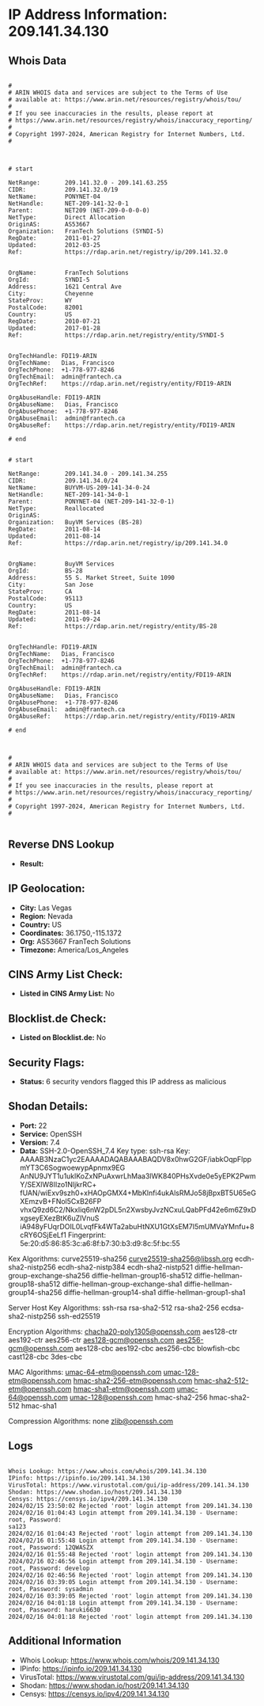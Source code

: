 # IP Address Information: 209.141.34.130

## Whois Data
```

#
# ARIN WHOIS data and services are subject to the Terms of Use
# available at: https://www.arin.net/resources/registry/whois/tou/
#
# If you see inaccuracies in the results, please report at
# https://www.arin.net/resources/registry/whois/inaccuracy_reporting/
#
# Copyright 1997-2024, American Registry for Internet Numbers, Ltd.
#



# start

NetRange:       209.141.32.0 - 209.141.63.255
CIDR:           209.141.32.0/19
NetName:        PONYNET-04
NetHandle:      NET-209-141-32-0-1
Parent:         NET209 (NET-209-0-0-0-0)
NetType:        Direct Allocation
OriginAS:       AS53667
Organization:   FranTech Solutions (SYNDI-5)
RegDate:        2011-01-27
Updated:        2012-03-25
Ref:            https://rdap.arin.net/registry/ip/209.141.32.0


OrgName:        FranTech Solutions
OrgId:          SYNDI-5
Address:        1621 Central Ave
City:           Cheyenne
StateProv:      WY
PostalCode:     82001
Country:        US
RegDate:        2010-07-21
Updated:        2017-01-28
Ref:            https://rdap.arin.net/registry/entity/SYNDI-5


OrgTechHandle: FDI19-ARIN
OrgTechName:   Dias, Francisco 
OrgTechPhone:  +1-778-977-8246 
OrgTechEmail:  admin@frantech.ca
OrgTechRef:    https://rdap.arin.net/registry/entity/FDI19-ARIN

OrgAbuseHandle: FDI19-ARIN
OrgAbuseName:   Dias, Francisco 
OrgAbusePhone:  +1-778-977-8246 
OrgAbuseEmail:  admin@frantech.ca
OrgAbuseRef:    https://rdap.arin.net/registry/entity/FDI19-ARIN

# end


# start

NetRange:       209.141.34.0 - 209.141.34.255
CIDR:           209.141.34.0/24
NetName:        BUYVM-US-209-141-34-0-24
NetHandle:      NET-209-141-34-0-1
Parent:         PONYNET-04 (NET-209-141-32-0-1)
NetType:        Reallocated
OriginAS:       
Organization:   BuyVM Services (BS-28)
RegDate:        2011-08-14
Updated:        2011-08-14
Ref:            https://rdap.arin.net/registry/ip/209.141.34.0


OrgName:        BuyVM Services
OrgId:          BS-28
Address:        55 S. Market Street, Suite 1090
City:           San Jose
StateProv:      CA
PostalCode:     95113
Country:        US
RegDate:        2011-08-14
Updated:        2011-09-24
Ref:            https://rdap.arin.net/registry/entity/BS-28


OrgTechHandle: FDI19-ARIN
OrgTechName:   Dias, Francisco 
OrgTechPhone:  +1-778-977-8246 
OrgTechEmail:  admin@frantech.ca
OrgTechRef:    https://rdap.arin.net/registry/entity/FDI19-ARIN

OrgAbuseHandle: FDI19-ARIN
OrgAbuseName:   Dias, Francisco 
OrgAbusePhone:  +1-778-977-8246 
OrgAbuseEmail:  admin@frantech.ca
OrgAbuseRef:    https://rdap.arin.net/registry/entity/FDI19-ARIN

# end



#
# ARIN WHOIS data and services are subject to the Terms of Use
# available at: https://www.arin.net/resources/registry/whois/tou/
#
# If you see inaccuracies in the results, please report at
# https://www.arin.net/resources/registry/whois/inaccuracy_reporting/
#
# Copyright 1997-2024, American Registry for Internet Numbers, Ltd.
#


```
## Reverse DNS Lookup
- **Result:** 

## IP Geolocation:
- **City:** Las Vegas
- **Region:** Nevada
- **Country:** US
- **Coordinates:** 36.1750,-115.1372
- **Org:** AS53667 FranTech Solutions
- **Timezone:** America/Los_Angeles

## CINS Army List Check:
- **Listed in CINS Army List:** 
No

## Blocklist.de Check:
- **Listed on Blocklist.de:** 
No

## Security Flags:
- **Status:** 6 security vendors flagged this IP address as malicious

## Shodan Details:
- **Port:** 22
- **Service:** OpenSSH
- **Version:** 7.4
- **Data:** SSH-2.0-OpenSSH_7.4
Key type: ssh-rsa
Key: AAAAB3NzaC1yc2EAAAADAQABAAABAQDV8x0hwG2GF/iabkOqpFlppmYT3C6SogwoewypApnmx9EG
AnNU9JYT1u1uklKoZxNPuAxwrLhMaa3lWK840PHsXvde0e5yEPK2PwmY/SEXlW8IIzo1NljkrRC+
fUAN/wiExv9szh0+xHAOpGMX4+MbKlnfi4ukAlsRMJo58jBpxBT5U65eGXEmzvB+FNol5CxB26FP
vhxQ9zd6C2/Nkxliq6nW2pDL5n2XwsbyJvzNCxuLQabPFd42e6m6Z9xDxgseyEXezBtK6uZlVnuS
iA948yFUqrDOIL0LvqfFk4WTa2abuHtNXU1GtXsEM7I5mUMVaYMnfu+8cRY6OSjEeLf1
Fingerprint: 5e:20:d5:86:85:3c:a6:8f:b7:30:b3:d9:8c:5f:bc:55

Kex Algorithms:
	curve25519-sha256
	curve25519-sha256@libssh.org
	ecdh-sha2-nistp256
	ecdh-sha2-nistp384
	ecdh-sha2-nistp521
	diffie-hellman-group-exchange-sha256
	diffie-hellman-group16-sha512
	diffie-hellman-group18-sha512
	diffie-hellman-group-exchange-sha1
	diffie-hellman-group14-sha256
	diffie-hellman-group14-sha1
	diffie-hellman-group1-sha1

Server Host Key Algorithms:
	ssh-rsa
	rsa-sha2-512
	rsa-sha2-256
	ecdsa-sha2-nistp256
	ssh-ed25519

Encryption Algorithms:
	chacha20-poly1305@openssh.com
	aes128-ctr
	aes192-ctr
	aes256-ctr
	aes128-gcm@openssh.com
	aes256-gcm@openssh.com
	aes128-cbc
	aes192-cbc
	aes256-cbc
	blowfish-cbc
	cast128-cbc
	3des-cbc

MAC Algorithms:
	umac-64-etm@openssh.com
	umac-128-etm@openssh.com
	hmac-sha2-256-etm@openssh.com
	hmac-sha2-512-etm@openssh.com
	hmac-sha1-etm@openssh.com
	umac-64@openssh.com
	umac-128@openssh.com
	hmac-sha2-256
	hmac-sha2-512
	hmac-sha1

Compression Algorithms:
	none
	zlib@openssh.com


## Logs
```

Whois Lookup: https://www.whois.com/whois/209.141.34.130
IPinfo: https://ipinfo.io/209.141.34.130
VirusTotal: https://www.virustotal.com/gui/ip-address/209.141.34.130
Shodan: https://www.shodan.io/host/209.141.34.130
Censys: https://censys.io/ipv4/209.141.34.130
2024/02/15 23:50:02 Rejected 'root' login attempt from 209.141.34.130
2024/02/16 01:04:43 Login attempt from 209.141.34.130 - Username: root, Password: 
sa123
2024/02/16 01:04:43 Rejected 'root' login attempt from 209.141.34.130
2024/02/16 01:55:48 Login attempt from 209.141.34.130 - Username: root, Password: 12QWASZX
2024/02/16 01:55:48 Rejected 'root' login attempt from 209.141.34.130
2024/02/16 02:46:56 Login attempt from 209.141.34.130 - Username: root, Password: develop
2024/02/16 02:46:56 Rejected 'root' login attempt from 209.141.34.130
2024/02/16 03:39:05 Login attempt from 209.141.34.130 - Username: root, Password: sysadmin
2024/02/16 03:39:05 Rejected 'root' login attempt from 209.141.34.130
2024/02/16 04:01:18 Login attempt from 209.141.34.130 - Username: root, Password: haruki6630
2024/02/16 04:01:18 Rejected 'root' login attempt from 209.141.34.130

```
## Additional Information
- Whois Lookup: https://www.whois.com/whois/209.141.34.130
- IPinfo: https://ipinfo.io/209.141.34.130
- VirusTotal: https://www.virustotal.com/gui/ip-address/209.141.34.130
- Shodan: https://www.shodan.io/host/209.141.34.130
- Censys: https://censys.io/ipv4/209.141.34.130

